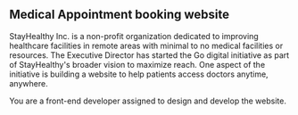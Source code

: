 ## Medical Appointment booking website

StayHealthy Inc. is a non-profit organization dedicated to improving healthcare facilities in remote areas with minimal to no medical facilities or resources. The Executive Director has started the Go digital initiative as part of StayHealthy's broader vision to maximize reach. One aspect of the initiative is building a website to help patients access doctors anytime, anywhere.

You are a front-end developer assigned to design and develop the website.